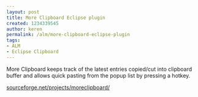 ```yaml
---
layout: post
title: More Clipboard Eclipse plugin
created: 1234339545
author: keren
permalink: /alm/more-clipboard-eclipse-plugin
tags:
- ALM
- Eclipse Clipboard
---
```

<p><font class="pn-normal">More Clipboard keeps track of the latest entries copied/cut into clipboard buffer and allows quick pasting from the popup list by pressing a hotkey.</font></p><p><font class="pn-normal"><a href="http://sourceforge.net/projects/moreclipboard/">sourceforge.net/projects/moreclipboard/</a></font></p>
